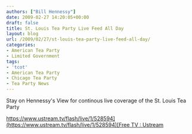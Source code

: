 ```yaml
---
authors: ["Bill Hennessy"]
date: 2009-02-27 14:20:05+00:00
draft: false
title: St. Louis Tea Party Live Feed All Day
layout: blog
url: /2009/02/27/st-louis-tea-party-live-feed-all-day/
categories:
- American Tea Party
- Limited Government
tags:
- 'tcot'
- American Tea Party
- Chicago Tea Party
- Tea Party News
---
```


Stay on Hennessy's View for continous live coverage of the St. Louis Tea Party

[https://www.ustream.tv/flash/live/1/528594](https://www.ustream.tv/flash/live/1/528594)[Free TV : Ustream](https://www.ustream.tv/channels)
